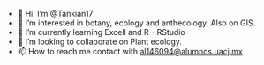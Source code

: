- 👋 Hi, I’m @Tankian17
- 👀 I’m interested in botany, ecology and anthecology. Also on GIS. 
- 🌱 I’m currently learning Excell and R - RStudio
- 💞️ I’m looking to collaborate on Plant ecology.
- 📫 How to reach me contact with al146094@alumnos.uacj.mx

<!---
Tankian17/Tankian17 is a ✨ special ✨ repository because its `README.md` (this file) appears on your GitHub profile.
You can click the Preview link to take a look at your changes.
--->
